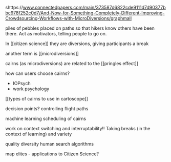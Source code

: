 shttps://www.connectedpapers.com/main/373587d6822cde9111d7d90377bbc978f252c0d7/And-Now-for-Something-Completely-Different-Improving-Crowdsourcing-Workflows-with-MicroDiversions/graphmall 

piles of pebbles placed on paths so that hikers know others have been there. Act as motivators, telling people to go on.

In [[citizen science]] they are diversions, giving participants a break

another term is [[microdiversions]]

cairns (as microdiversions) are related to the [[pringles effect]]

how can users choose cairns?
 - IOPsych
 - work psychology

[[types of cairns to use in cartoscope]]

decision points? controlling flight paths

machine learning scheduling of cairns

work on context switching and interruptability!! Taking breaks (in the context of learning) and variety

quality diversity human search algorithms 

map elites - applications to Citizen Science?